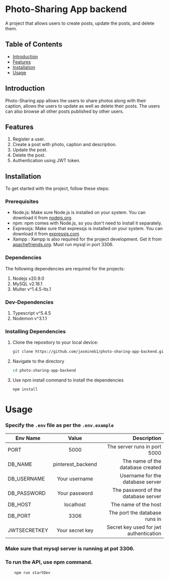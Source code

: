 # Photo-Sharing App backend

A project that allows users to create posts, update the posts, and delete them.

## Table of Contents

- [Introduction](#introduction)
- [Features](#Features)
- [Installation](#installation)
- [Usage](#usage)

## Introduction

Photo-Sharing app allows the users to share photos along with their caption, allows the users to update as well as delete their posts. The users can also browse all other posts published by other users.

## Features

1. Register a user.
2. Create a post with photo, caption and description.
3. Update the post.
4. Delete the post.
5. Authentication using JWT token.

## Installation

To get started with the project, follow these steps:

### Prerequisites

- Node.js: Make sure Node.js is installed on your system. You can download it from [nodejs.org](https://nodejs.org/).
- npm: npm comes with Node.js, so you don't need to install it separately.
- Expressjs: Make sure that expressjs is installed on your system. You can download it from [expressjs.com](https://expressjs.com/en/starter/installing.html)
- Xampp : Xampp is also required for the project development. Get it from [apachefriends.org](https://www.apachefriends.org/download.html). Must run mysql in port 3306.

### Dependencies

The following dependencies are required for the projects:

1. Nodejs v20.9.0
2. MySQL v2.18.1
3. Multer v^1.4.5-lts.1

### Dev-Dependencies

1. Typescript v^5.4.5
2. Nodemon v^3.1.1

### Installing Dependencies

1. Clone the repository to your local device:

   ```bash
   git clone https://github.com/jasmineb1/photo-sharing-app-backend.git

   ```

2. Navigate to the directory

   ```bash
   cd photo-sharing-app-backend

   ```

3. Use npm install command to install the dependencies

   ```bash
   npm install
   ```

# Usage

### Specify the `.env` file as per the `.env.example`

| Env Name     |       Value       |                            Description |
| ------------ | :---------------: | -------------------------------------: |
| PORT         |       5000        |           The server runs in port 5000 |
| DB_NAME      | pinterest_backend |       The name of the database created |
| DB_USERNAME  |   Your username   |       Username for the database server |
| DB_PASSWORD  |   Your password   |    The password of the database server |
| DB_HOST      |     localhost     |                   The name of the host |
| DB_PORT      |       3306        |          The port the database runs in |
| JWTSECRETKEY |  Your secret key  | Secret key used for jwt authentication |

### Make sure that mysql server is running at pot 3306.

### To run the API, use npm command.

```bash
    npm run startDev

```
